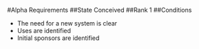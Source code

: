 #Alpha
Requirements
##State
Conceived
##Rank
1
##Conditions
- The need for a new system is clear
- Uses are identified
- Initial sponsors are identified
